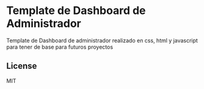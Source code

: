 # Template de Dashboard de Administrador

Template de Dashboard de administrador realizado en css, html y javascript para tener de base para futuros proyectos

## License

MIT
